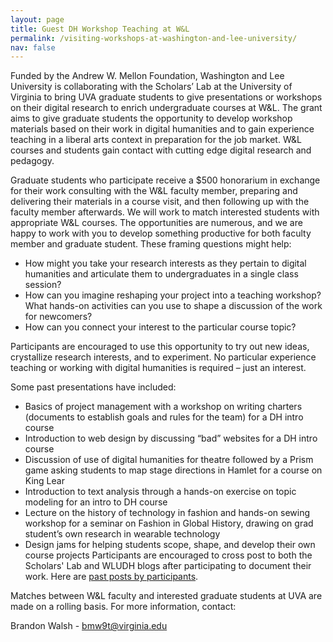 ```yaml
---
layout: page
title: Guest DH Workshop Teaching at W&L
permalink: /visiting-workshops-at-washington-and-lee-university/
nav: false
---
```


Funded by the Andrew W. Mellon Foundation, Washington and Lee University is collaborating with the Scholars’ Lab at the University of Virginia to bring UVA graduate students to give presentations or workshops on their digital research to enrich undergraduate courses at W&L. The grant aims to give graduate students the opportunity to develop workshop materials based on their work in digital humanities and to gain experience teaching in a liberal arts context in preparation for the job market. W&L courses and students gain contact with cutting edge digital research and pedagogy.

Graduate students who participate receive a $500 honorarium in exchange for their work consulting with the W&L faculty member, preparing and delivering their materials in a course visit, and then following up with the faculty member afterwards. We will work to match interested students with appropriate W&L courses. The opportunities are numerous, and we are happy to work with you to develop something productive for both faculty member and graduate student. These framing questions might help:

* How might you take your research interests as they pertain to digital humanities and articulate them to undergraduates in a single class session?
* How can you imagine reshaping your project into a teaching workshop?
What hands-on activities can you use to shape a discussion of the work for newcomers?
* How can you connect your interest to the particular course topic?

Participants are encouraged to use this opportunity to try out new ideas, crystallize research interests, and to experiment. No particular experience teaching or working with digital humanities is required – just an interest.

Some past presentations have included:

* Basics of project management with a workshop on writing charters (documents to establish goals and rules for the team) for a DH intro course
* Introduction to web design by discussing “bad” websites for a DH intro course
* Discussion of use of digital humanities for theatre followed by a Prism game asking students to map stage directions in Hamlet for a course on King Lear
* Introduction to text analysis through a hands-on exercise on topic modeling for an intro to DH course
* Lecture on the history of technology in fashion and hands-on sewing workshop for a seminar on Fashion in Global History, drawing on grad student’s own research in wearable technology
* Design jams for helping students scope, shape, and develop their own course projects
Participants are encouraged to cross post to both the Scholars' Lab and WLUDH blogs after participating to document their work. Here are [past posts by participants](http://digitalhumanities.wlu.edu/blog/category/uva-collaboration/).

Matches between W&L faculty and interested graduate students at UVA are made on a rolling basis. For more information, contact:

Brandon Walsh - [bmw9t@virginia.edu](mailto:bmw9t@virginia.edu)
